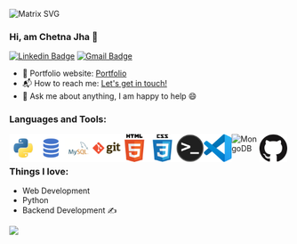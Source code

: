 
![Matrix SVG](https://raw.githubusercontent.com/rodrigograca31/rodrigograca31/master/matrix.svg)
### Hi, am Chetna Jha 👋
[![Linkedin Badge](https://img.shields.io/badge/-LinkedIn-blue?style=flat-square&logo=Linkedin&logoColor=white&link=https://www.linkedin.com/in/chetna-jha-39497a238/)](https://www.linkedin.com/in/chetna-jha-39497a238/)
[![Gmail Badge](https://img.shields.io/badge/-ms.chetnajha@gmail.com-c14438?style=flat-square&logo=Gmail&logoColor=white)](mailto:ms.chetnajha@gmail.com)


- 🎯 Portfolio website: [Portfolio](https://chetna-jha-qc.github.io/)
- 📬 How to reach me: [Let's get in touch!](https://www.linkedin.com/in/chetna-jha-39497a238/)
- 💬 Ask me about anything, I am happy to help :smile:
  
### Languages and Tools: 
<img align="left" alt="Python" width="50px" src="https://raw.githubusercontent.com/github/explore/80688e429a7d4ef2fca1e82350fe8e3517d3494d/topics/python/python.png" />
<!-- <img align="left" alt="django" width="50px" src="https://raw.githubusercontent.com/github/explore/80688e429a7d4ef2fca1e82350fe8e3517d3494d/topics/django/django.png" /> -->
<!-- <img align="left" alt="Flask" width="50px" src="https://raw.githubusercontent.com/github/explore/80688e429a7d4ef2fca1e82350fe8e3517d3494d/topics/flask/flask.png" /> -->
<img align="left" alt="SQL" width="50px" src="https://raw.githubusercontent.com/github/explore/80688e429a7d4ef2fca1e82350fe8e3517d3494d/topics/sql/sql.png" />
<img align="left" alt="MySQL" width="50px" src="https://raw.githubusercontent.com/github/explore/80688e429a7d4ef2fca1e82350fe8e3517d3494d/topics/mysql/mysql.png" />
<img align="left" alt="Git" width="50px" src="https://raw.githubusercontent.com/github/explore/80688e429a7d4ef2fca1e82350fe8e3517d3494d/topics/git/git.png" />
<img align="left" alt="HTML5" width="50px" src="https://raw.githubusercontent.com/github/explore/80688e429a7d4ef2fca1e82350fe8e3517d3494d/topics/html/html.png" />
<img align="left" alt="CSS3" width="50px" src="https://raw.githubusercontent.com/github/explore/80688e429a7d4ef2fca1e82350fe8e3517d3494d/topics/css/css.png" />
<img align="left" alt="HTML5" width="50px" src="https://raw.githubusercontent.com/github/explore/80688e429a7d4ef2fca1e82350fe8e3517d3494d/topics/terminal/terminal.png" />
<img align="left" alt="Visual Studio Code" width="50px" src="https://raw.githubusercontent.com/github/explore/80688e429a7d4ef2fca1e82350fe8e3517d3494d/topics/visual-studio-code/visual-studio-code.png" />
<img align="left" alt="MongoDB" width="50px" src="https://raw.githubusercontent.com/yurijserrano/Github-Profile-Readme-Logos/470140ebab708f2275b853ba3b105dfdcd09c152/databases/mongodb.svg" />
<img align="left" alt="GitHub" width="50px" src="https://raw.githubusercontent.com/github/explore/78df643247d429f6cc873026c0622819ad797942/topics/github/github.png"/>


<br>
<br>

### Things I love:
- Web Development
- Python
- Backend Development ✍️
 <img src="https://miro.medium.com/v2/resize:fit:1100/format:webp/1*yZ41P3YdMYMiyFPAPrzyGw.gif" width="265">
<!--
### Git Stats

![My GitHub Stats](https://github-readme-stats.vercel.app/api?username=Chetna-Jha-QC&show_icons=true&theme=default) -->
